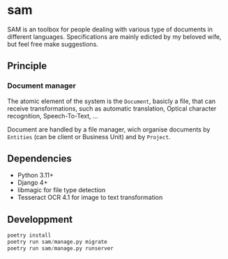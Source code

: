 # sam

SAM is an toolbox for people dealing with various type of documents in different languages.
Specifications are mainly edicted by my beloved wife, but feel free make suggestions.

## Principle

### Document manager

The atomic element of the system is the `Document`, basicly a file, that can receive transformations, such as automatic translation, Optical character recognition, Speech-To-Text, ...

Document are handled by a file manager, wich organise documents by `Entities` (can be client or Business Unit) and by `Project`.

## Dependencies

- Python 3.11+
- Django 4+
- libmagic for file type detection
- Tesseract OCR 4.1 for image to text transformation

## Developpment

```python
poetry install
poetry run sam/manage.py migrate
poetry run sam/manage.py runserver
```
